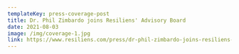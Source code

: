 ```yaml
---
templateKey: press-coverage-post
title: Dr. Phil Zimbardo joins Resiliens' Advisory Board
date: 2021-08-03
image: /img/coverage-1.jpg
link: https://www.resiliens.com/press/dr-phil-zimbardo-joins-resiliens-board-of-directors/
---
```

